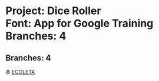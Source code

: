 <h1>
   Project: Dice Roller<br>
   Font: App for Google Training<br>
   Branches: 4<br>
</h1>

<h2
   Font: App for Google Training<br>
   Branches: 4<br>
</h2

<h1 align="center">
   ♻️ <a href="#"> ECOLETA </a>
</h1>
